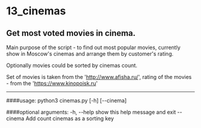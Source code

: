 # 13_cinemas

__Get most voted movies in cinema.__
------------------------------------

Main purpose of the script - to find out most popular movies, currently show in
Moscow's cinemas and arrange them by customer's rating.

Optionally movies could be sorted by cinemas count.

Set of movies is taken from the 'http://www.afisha.ru/',
rating of the movies - from the 'https://www.kinopoisk.ru'

---
####usage:
python3 cinemas.py [-h] [--cinema]

####optional arguments:
  -h, --help  show this help message and exit
  --cinema    Add count cinemas as a sorting key


